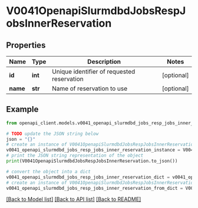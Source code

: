 # V0041OpenapiSlurmdbdJobsRespJobsInnerReservation


## Properties

Name | Type | Description | Notes
------------ | ------------- | ------------- | -------------
**id** | **int** | Unique identifier of requested reservation | [optional] 
**name** | **str** | Name of reservation to use | [optional] 

## Example

```python
from openapi_client.models.v0041_openapi_slurmdbd_jobs_resp_jobs_inner_reservation import V0041OpenapiSlurmdbdJobsRespJobsInnerReservation

# TODO update the JSON string below
json = "{}"
# create an instance of V0041OpenapiSlurmdbdJobsRespJobsInnerReservation from a JSON string
v0041_openapi_slurmdbd_jobs_resp_jobs_inner_reservation_instance = V0041OpenapiSlurmdbdJobsRespJobsInnerReservation.from_json(json)
# print the JSON string representation of the object
print(V0041OpenapiSlurmdbdJobsRespJobsInnerReservation.to_json())

# convert the object into a dict
v0041_openapi_slurmdbd_jobs_resp_jobs_inner_reservation_dict = v0041_openapi_slurmdbd_jobs_resp_jobs_inner_reservation_instance.to_dict()
# create an instance of V0041OpenapiSlurmdbdJobsRespJobsInnerReservation from a dict
v0041_openapi_slurmdbd_jobs_resp_jobs_inner_reservation_from_dict = V0041OpenapiSlurmdbdJobsRespJobsInnerReservation.from_dict(v0041_openapi_slurmdbd_jobs_resp_jobs_inner_reservation_dict)
```
[[Back to Model list]](../README.md#documentation-for-models) [[Back to API list]](../README.md#documentation-for-api-endpoints) [[Back to README]](../README.md)


